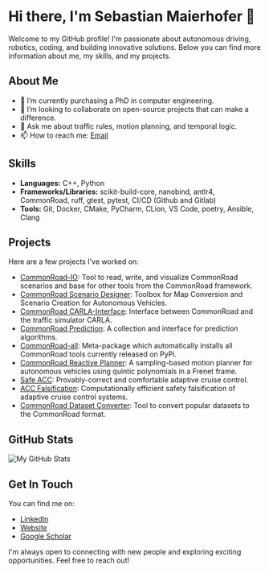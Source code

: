 # Hi there, I'm Sebastian Maierhofer 👋

Welcome to my GitHub profile! 
I'm passionate about autonomous driving, robotics, coding, and building innovative solutions. 
Below you can find more information about me, my skills, and my projects.

## About Me

- 🔭 I’m currently purchasing a PhD in computer engineering.
- 👯 I’m looking to collaborate on open-source projects that can make a difference.
- 💬 Ask me about traffic rules, motion planning, and temporal logic.
- 📫 How to reach me: [Email](mailto:sebastian.maierhofer@tum.de)

## Skills

- **Languages:** C++, Python
- **Frameworks/Libraries:** scikit-build-core, nanobind, antlr4, CommonRoad, ruff, gtest, pytest, CI/CD (Github and Gitlab)
- **Tools:** Git, Docker, CMake, PyCharm, CLion, VS Code, poetry, Ansible, Clang

## Projects

Here are a few projects I've worked on:

- [CommonRoad-IO](https://github.com/CommonRoad/commonroad-scenario-designer): Tool to read, write, and visualize CommonRoad scenarios and base for other tools from the CommonRoad framework. 
- [CommonRoad Scenario Designer](https://github.com/CommonRoad/commonroad-scenario-designer): Toolbox for Map Conversion and Scenario Creation for Autonomous Vehicles. 
- [CommonRoad CARLA-Interface](https://github.com/CommonRoad/commonroad-carla-interface): Interface between CommonRoad and the traffic simulator CARLA. 
- [CommonRoad Prediction](https://github.com/CommonRoad/commonroad-prediction): A collection and interface for prediction algorithms.
- [CommonRoad-all](https://github.com/CommonRoad/commonroad-all): Meta-package which automatically installs all CommonRoad tools currently released on PyPi.
- [CommonRoad Reactive Planner](https://github.com/CommonRoad/commonroad-reactive-planner): A sampling-based motion planner for autonomous vehicles using quintic polynomials in a Frenet frame.
- [Safe ACC](https://github.com/CommonRoad/safe-acc): Provably-correct and comfortable adaptive cruise control.
- [ACC Falsification](https://github.com/CommonRoad/safety-falsification-acc): Computationally efficient safety falsification of adaptive cruise control systems.
- [CommonRoad Dataset Converter](https://commonroad.in.tum.de/tools/dataset-converters): Tool to convert popular datasets to the CommonRoad format.

## GitHub Stats

![My GitHub Stats](https://github-readme-stats.vercel.app/api?username=smaierhofer&show_icons=true&theme=radical)

## Get In Touch

You can find me on:

- [LinkedIn](https://www.linkedin.com/in/sebastian-maierhofer)
- [Website](https://www.ce.cit.tum.de/cps/members/sebastian-maierhofer-msc/)
- [Google Scholar](https://scholar.google.de/citations?user=hkgRdzEAAAAJ&hl=de)

I'm always open to connecting with new people and exploring exciting opportunities. Feel free to reach out!
